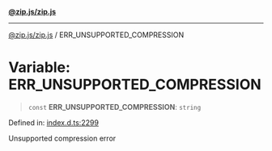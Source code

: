 [**@zip.js/zip.js**](../README.md)

***

[@zip.js/zip.js](../globals.md) / ERR\_UNSUPPORTED\_COMPRESSION

# Variable: ERR\_UNSUPPORTED\_COMPRESSION

> `const` **ERR\_UNSUPPORTED\_COMPRESSION**: `string`

Defined in: [index.d.ts:2299](https://github.com/gildas-lormeau/zip.js/blob/49e765ab0ea3b53d3426682f5f01f631cf166a03/index.d.ts#L2299)

Unsupported compression error
